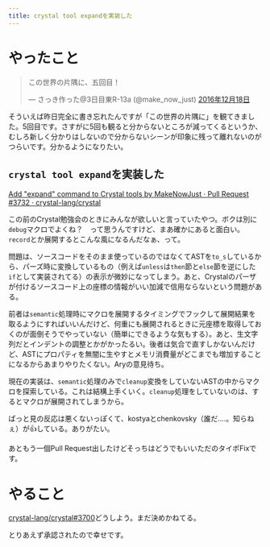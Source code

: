```yaml
---
title: crystal tool expandを実装した
---
```


<script async src="//platform.twitter.com/widgets.js"></script>
<script async src="//cdn.embedly.com/widgets/platform.js"></script>

# やったこと

<blockquote class="twitter-tweet" data-lang="ja"><p lang="ja" dir="ltr">この世界の片隅に、五回目！</p>&mdash; さっき作った@3日目東R-13a (@make_now_just) <a href="https://twitter.com/make_now_just/status/810327310372999168">2016年12月18日</a></blockquote>

そういえば昨日完全に書き忘れたんですが「この世界の片隅に」を観てきました。5回目です。さすがに5回も観ると分からないところが減ってくるというか、むしろ新しく分かりはしないので分からないシーンが印象に残って離れないのがつらいです。分かるようになりたい。

## `crystal tool expand`を実装した

<a class="embedly-card" href="https://github.com/crystal-lang/crystal/pull/3732">Add "expand" command to Crystal tools by MakeNowJust · Pull Request #3732 · crystal-lang/crystal</a>

この前のCrystal勉強会のときにみんなが欲しいと言っていたやつ。ボクは別に`debug`マクロでよくね？　って思うんですけど、まあ確かにあると面白い。`record`とか展開するとこんな風になるんだなぁ、って。

問題は、ソースコードをそのまま使っているのではなくてASTを`to_s`しているから、パーズ時に変換しているもの（例えば`unless`は`then`節と`else`節を逆にした`if`として実装されてる）の表示が微妙になってしまう。あと、Crystalのパーザが付けるソースコード上の座標の情報がいい加減で信用ならないという問題がある。

前者は`semantic`処理時にマクロを展開するタイミングでフックして展開結果を取るようにすればいいんだけど、何重にも展開されるときに元座標を取得しておくのが面倒そうでやっていない（簡単にできるような気もする）。あと、生文字列だとインデントの調整とかがかったるい。後者は気合で直すしかないんだけど、ASTにプロパティを無闇に生やすとメモリ消費量がどこまでも増加することになるからあまりやりたくない。Aryの意見待ち。

現在の実装は、`semantic`処理のみで`cleanup`変換をしていないASTの中からマクロを探索している。これは結構上手くいく。`cleanup`処理をしていないのは、するとマクロが展開されてしまうから。

ぱっと見の反応は悪くないっぽくて、kostyaとchenkovsky（誰だ‥‥。知らねぇ）が:+1:している。ありがたい。

あともう一個Pull Request出したけどそっちはどうでもいいただのタイポFixです。

# やること

[crystal-lang/crystal#3700](https://github.com/crystal-lang/crystal/pull/3700)どうしよう。まだ決めかねてる。

とりあえず承認されたので幸せです。
